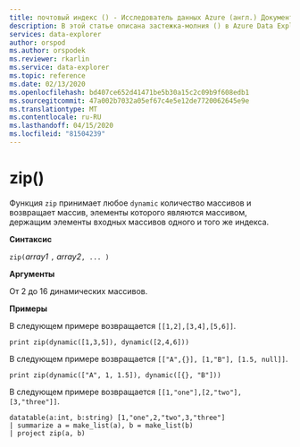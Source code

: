 ```yaml
---
title: почтовый индекс () - Исследователь данных Azure (англ.) Документы Майкрософт
description: В этой статье описана застежка-молния () в Azure Data Explorer.
services: data-explorer
author: orspod
ms.author: orspodek
ms.reviewer: rkarlin
ms.service: data-explorer
ms.topic: reference
ms.date: 02/13/2020
ms.openlocfilehash: bd407ce652d41471be5b30a15c2c09b9f608edb1
ms.sourcegitcommit: 47a002b7032a05ef67c4e5e12de7720062645e9e
ms.translationtype: MT
ms.contentlocale: ru-RU
ms.lasthandoff: 04/15/2020
ms.locfileid: "81504239"
---
```

# <a name="zip"></a>zip()

Функция `zip` принимает любое `dynamic` количество массивов и возвращает массив, элементы которого являются массивом, держащим элементы входных массивов одного и того же индекса.

**Синтаксис**

`zip(`*array1* `,` *array2*`, ... )`

**Аргументы**

От 2 до 16 динамических массивов.

**Примеры**

В следующем примере возвращается `[[1,2],[3,4],[5,6]]`.

```kusto
print zip(dynamic([1,3,5]), dynamic([2,4,6]))
```

В следующем примере возвращается `[["A",{}], [1,"B"], [1.5, null]]`.

```kusto
print zip(dynamic(["A", 1, 1.5]), dynamic([{}, "B"]))
```

В следующем примере возвращается `[[1,"one"],[2,"two"],[3,"three"]]`.

```kusto
datatable(a:int, b:string) [1,"one",2,"two",3,"three"]
| summarize a = make_list(a), b = make_list(b)
| project zip(a, b)
```